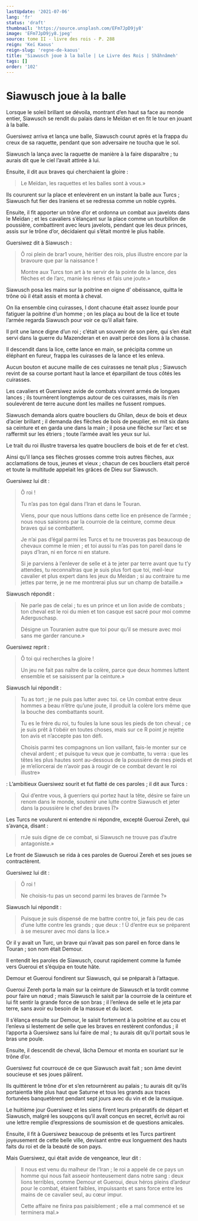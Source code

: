 ```yaml
---
lastUpdate: '2021-07-06'
lang: 'fr'
status: 'draft'
thumbnail: 'https://source.unsplash.com/EFm7JpD9jy8'
image: 'EFm7JpD9jy8.jpeg'
source: tome II - livre des rois - P. 288
reign: 'Keï Kaous'
reign-slug: 'regne-de-kaous'
title: 'Siawusch joue à la balle | Le Livre des Rois | Shâhnâmeh'
tags: []
order: '102'
---
```


<!-- LTeX: language=fr -->

# Siawusch joue à la balle

Lorsque le soleil brillant se dévoila, montrant d’en haut sa face au monde entier, Siawusch se rendit du palais dans le Meïdan et en fit le tour en jouant à la balle.

Guersiwez arriva et lança une balle, Siawusch courut après et la frappa du creux de sa raquette, pendant que son adversaire ne toucha que le sol.

Siawusch la lança avec la raquette de manière à la faire disparaître ; tu aurais dit que le ciel l’avait attirée à lui.

Ensuite, il dit aux braves qui cherchaient la gloire :

> Le Meïdan, les raquettes et les balles sont à vous.»

Ils coururent sur la place et enlevèrent en un instant la balle aux Turcs ; Siawusch fut fier des Iraniens et se redressa comme un noble cyprès.

Ensuite, il fit apporter un trône d’or et ordonna un combat aux javelots dans le Meïdan ; et les cavaliers s’élançant sur la place comme un tourbillon de poussière, combattirent avec leurs javelots, pendant que les deux princes, assis sur le trône d’or, décidaient qui s’était montré le plus habile.

Guersiwez dit à Siawusch :

> Ô roi plein de brar1 voure, héritier des rois, plus illustre encore par la bravoure que par la naissance !
>
> Montre aux Turcs ton art à te servir de la pointe de la lance, des flèches et de l’arc, manie les rênes et fais une joute.»

Siawusch posa les mains sur la poitrine en oigne d’ obéissance, quitta le trône où il était assis et monta à cheval.

On lia ensemble cinq cuirasses, I dont chacune était assez lourde pour fatiguer la poitrine d’un homme ; on les plaça au bout de la lice et toute l’armée regarda Siawusch pour voir ce qu’il allait faire.

Il prit une lance digne d’un roi ; c’était un souvenir de son père, qui s’en était servi dans la guerre du Mazenderan et en avait percé des lions à la chasse.

Il descendit dans la lice, cette lance en main, se précipita comme un éléphant en fureur, frappa les cuirasses de la lance et les enleva.

Aucun bouton et aucune maille de ces cuirasses ne tenait plus ; Siawusch revint de sa course portant haut la lance et éparpillant de tous côtés les cuirasses.

Les cavaliers et Guersiwez avide de combats vinrent armés de longues lances ; ils tournèrent longtemps autour de ces cuirasses, mais ils n’en soulevèrent de terre aucune dont les mailles ne fussent rompues.

Siawusch demanda alors quatre boucliers du Ghilan, deux de bois et deux d’acier brillant ; il demanda des flèches de bois de peuplier, en mit six dans sa ceinture et en garda une dans la main ; il posa une flèche sur l’arc et se raffermit sur les étriers ; toute l’armée avait les yeux sur lui.

Le trait du roi illustre traversa les quatre boucliers de bois et de fer et c’est.

Ainsi qu’il lança ses flèches grosses comme trois autres flèches, aux acclamations de tous, jeunes et vieux ; chacun de ces boucliers était percé et toute la multitude appelait les grâces de Dieu sur Siawusch.

Guersiwez lui dit :

> Ô roi !
>
> Tu n’as pas ton égal dans l’Iran et dans le Touran.
>
> Viens, pour que nous luttions dans cette lice en présence de l’armée ; nous nous saisirons par la courroie de la ceinture, comme deux braves qui se combattent.
>
> Je n’ai pas d’égal parmi les Turcs et tu ne trouveras pas beaucoup de chevaux comme le mien ; et toi aussi tu n’as pas ton pareil dans le pays d’Iran, ni en force ni en stature.
>
> Si je parviens à l’enlever de selle et à te jeter par terre avant que tu t’y attendes, tu reconnaîtras que je suis plus fort que toi, meil-leur cavalier et plus expert dans les jeux du Meidan ; si au contraire tu me jettes par terre, je ne me montrerai plus sur un champ de bataille.»

Siawusch répondit :

> Ne parle pas de celai ; tu es un prince et un lion avide de combats ; ton cheval est le roi du mien et ton casque est sacré pour moi comme Aderguschasp.
>
> Désigne un Touranien autre que toi pour qu’il se mesure avec moi sans me garder rancune.»

Guersiwez reprit :

> Ô toi qui recherches la gloire !
>
> Un jeu ne fait pas naître de la colère, parce que deux hommes luttent ensemble et se saisissent par la ceinture.»

Siawusch lui répondit :

> Tu as tort ; je ne puis pas lutter avec toi. ce Un combat entre deux hommes a beau n’être qu’une joute, il produit la colère lors même que la bouche des combattants sourit.
>
> Tu es le frère du roi, tu foules la lune sous les pieds de ton cheval ; ce je suis prêt à t’obéir en toutes choses, mais sur ce R point je rejette ton avis et n’accepte pas ton défi.
>
> Choisis parmi tes compagnons un lion vaillant, fais-le monter sur ce cheval ardent ; et puisque tu veux que je combatte, tu verra : que les têtes les plus hautes sont au-dessous de la poussière de mes pieds et je m’elïorcerai de n’avoir pas à rougir de ce combat devant le roi illustre»

: L’ambitieux Guersiwez sourit et fut flatté de ces paroles ; il dit aux Turcs :

> Qui d’entre vous, â guerriers qui portez haut la tête, désire se faire un renom dans le monde, soutenir une lutte contre Siawusch et jeter dans la poussière le chef des braves Ï?»

Les Turcs ne voulurent ni entendre ni répondre, excepté Gueroui Zereh, qui s’avança, disant :

> rrJe suis digne de ce combat, si Siawusch ne trouve pas d’autre antagoniste.»

Le front de Siawusch se rida à ces paroles de Gueroui Zereh et ses joues se contractèrent.

Guersiwez lui dit :

> Ô roi !
>
> Ne choisis-tu pas un second parmi les braves de l’armée ?»

Siawusch lui répondit :

> Puisque je suis dispensé de me battre contre toi, je fais peu de cas d’une lutte contre les grands ; que deux : ! Ü d’entre eux se préparent à se mesurer avec moi dans la lice.»

Or il y avait un Turc, un brave qui n’avait pas son pareil en force dans le Touran ; son nom était Demour.

Il entendit les paroles de Siawusch, courut rapidement comme la fumée vers Gueroui et s’équipa en toute hâte.

Demour et Gueroui fondirent sur Siawusch, qui se préparait à l’attaque.

Gueroui Zereh porta la main sur la ceinture de Siawusch et la tordit comme pour faire un nœud ; mais Siawusch le saisit par la courroie de la ceinture et lui fit sentir la grande force de son bras ; il l’enleva de selle et le jeta par terre, sans avoir eu besoin de la massue et du lacet.

Il s’élança ensuite sur Demour, le saisit fortement à la poitrine et au cou et l’enleva si lestement de selle que les braves en restèrent confondus ; il l’apporta à Guersiwez sans lui faire de mal ; tu aurais dit qu’il portait sous le bras une poule.

Ensuite, il descendit de cheval, lâcha Demour et monta en souriant sur le trône d’or.

Guersiwez fut courroucé de ce que Siawusch avait fait ; son âme devint soucieuse et ses joues pâlirent.

Ils quittèrent le trône d’or et s’en retournèrent au palais ; tu aurais dit qu’ils portaientla tête plus haut que Saturne et tous les grands aux traces fortunées banquetèrent pendant sept jours avec du vin et de la musique.

Le huitième jour Guersiwez et les siens firent leurs préparatifs de départ et Siawusch, malgré les soupçons qu’il avait conçus en secret, écrivit au roi une lettre remplie d’expressions de soumission et de questions amicales.

Ensuite, il fit à Guersiwez beaucoup de présents et les Turcs partirent joyeusement de cette belle ville, devisant entre eux longuement des hauts faits du roi et de la beauté de son pays.

Mais Guersiwez, qui était avide de vengeance, leur dit :

> Il nous est venu du malheur de l’Iran ; le roi a appelé de ce pays un homme qui nous fait asseoir honteusement dans notre sang : deux lions terribles, comme Demour et Gueroui, deux héros pleins d’ardeur pour le combat, étaient faibles, impuissants et sans force entre les mains de ce cavalier seul, au cœur impur.
>
> Cette affaire ne finira pas paisiblement ; elle a mal commencé et se terminera mal.»
